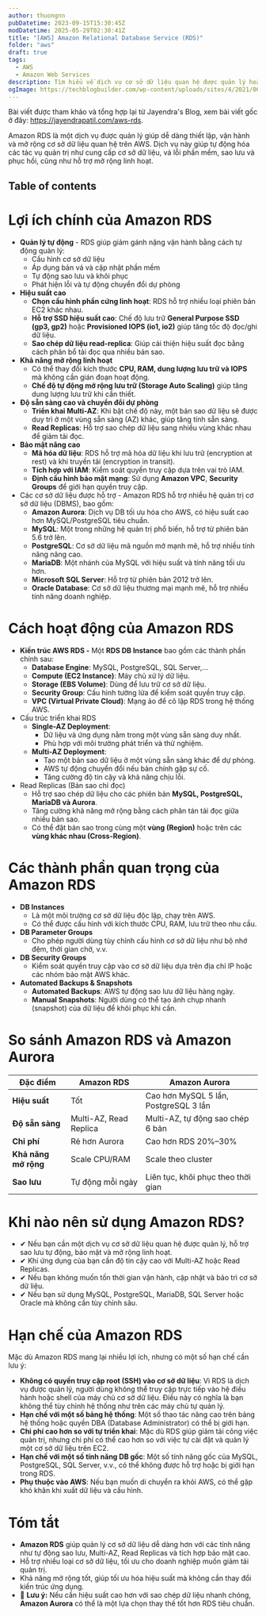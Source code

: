 ```yaml
---
author: thuongnn
pubDatetime: 2023-09-15T15:30:45Z
modDatetime: 2025-05-29T02:30:41Z
title: "[AWS] Amazon Relational Database Service (RDS)"
folder: "aws"
draft: true
tags:
  - AWS
  - Amazon Web Services
description: Tìm hiểu về dịch vụ cơ sở dữ liệu quan hệ được quản lý hoàn toàn bởi AWS, hỗ trợ nhiều loại database engine phổ biến.
ogImage: https://techblogbuilder.com/wp-content/uploads/sites/4/2021/06/techblogbuilder-home.png
---
```


Bài viết được tham khảo và tổng hợp lại từ Jayendra's Blog, xem bài viết gốc ở đây: https://jayendrapatil.com/aws-rds.

Amazon RDS là một dịch vụ được quản lý giúp dễ dàng thiết lập, vận hành và mở rộng cơ sở dữ liệu quan hệ trên AWS. Dịch vụ này giúp tự động hóa các tác vụ quản trị như cung cấp cơ sở dữ liệu, vá lỗi phần mềm, sao lưu và phục hồi, cũng như hỗ trợ mở rộng linh hoạt.

## Table of contents

# Lợi ích chính của Amazon RDS

- **Quản lý tự động** - RDS giúp giảm gánh nặng vận hành bằng cách tự động quản lý:
  - Cấu hình cơ sở dữ liệu
  - Áp dụng bản vá và cập nhật phần mềm
  - Tự động sao lưu và khôi phục
  - Phát hiện lỗi và tự động chuyển đổi dự phòng
- **Hiệu suất cao**
  - **Chọn cấu hình phần cứng linh hoạt**: RDS hỗ trợ nhiều loại phiên bản EC2 khác nhau.
  - **Hỗ trợ SSD hiệu suất cao**: Chế độ lưu trữ **General Purpose SSD (gp3, gp2)** hoặc **Provisioned IOPS (io1, io2)** giúp tăng tốc độ đọc/ghi dữ liệu.
  - **Sao chép dữ liệu read-replica**: Giúp cải thiện hiệu suất đọc bằng cách phân bổ tải đọc qua nhiều bản sao.
- **Khả năng mở rộng linh hoạt**
  - Có thể thay đổi kích thước **CPU, RAM, dung lượng lưu trữ và IOPS** mà không cần gián đoạn hoạt động.
  - **Chế độ tự động mở rộng lưu trữ (Storage Auto Scaling)** giúp tăng dung lượng lưu trữ khi cần thiết.
- **Độ sẵn sàng cao và chuyển đổi dự phòng**
  - **Triển khai Multi-AZ**: Khi bật chế độ này, một bản sao dữ liệu sẽ được duy trì ở một vùng sẵn sàng (AZ) khác, giúp tăng tính sẵn sàng.
  - **Read Replicas**: Hỗ trợ sao chép dữ liệu sang nhiều vùng khác nhau để giảm tải đọc.
- **Bảo mật nâng cao**
  - **Mã hóa dữ liệu**: RDS hỗ trợ mã hóa dữ liệu khi lưu trữ (encryption at rest) và khi truyền tải (encryption in transit).
  - **Tích hợp với IAM**: Kiểm soát quyền truy cập dựa trên vai trò IAM.
  - **Định cấu hình bảo mật mạng**: Sử dụng **Amazon VPC**, **Security Groups** để giới hạn quyền truy cập.
- Các cơ sở dữ liệu được hỗ trợ - Amazon RDS hỗ trợ nhiều hệ quản trị cơ sở dữ liệu (DBMS), bao gồm:
  - **Amazon Aurora**: Dịch vụ DB tối ưu hóa cho AWS, có hiệu suất cao hơn MySQL/PostgreSQL tiêu chuẩn.
  - **MySQL**: Một trong những hệ quản trị phổ biến, hỗ trợ từ phiên bản 5.6 trở lên.
  - **PostgreSQL**: Cơ sở dữ liệu mã nguồn mở mạnh mẽ, hỗ trợ nhiều tính năng nâng cao.
  - **MariaDB**: Một nhánh của MySQL với hiệu suất và tính năng tối ưu hơn.
  - **Microsoft SQL Server**: Hỗ trợ từ phiên bản 2012 trở lên.
  - **Oracle Database**: Cơ sở dữ liệu thương mại mạnh mẽ, hỗ trợ nhiều tính năng doanh nghiệp.

# Cách hoạt động của Amazon RDS

- **Kiến trúc AWS RDS -** Một **RDS DB Instance** bao gồm các thành phần chính sau:
  - **Database Engine**: MySQL, PostgreSQL, SQL Server,...
  - **Compute (EC2 Instance)**: Máy chủ xử lý dữ liệu.
  - **Storage (EBS Volume)**: Dùng để lưu trữ cơ sở dữ liệu.
  - **Security Group**: Cấu hình tường lửa để kiểm soát quyền truy cập.
  - **VPC (Virtual Private Cloud)**: Mạng ảo để cô lập RDS trong hệ thống AWS.
- Cấu trúc triển khai RDS
  - **Single-AZ Deployment**:
    - Dữ liệu và ứng dụng nằm trong một vùng sẵn sàng duy nhất.
    - Phù hợp với môi trường phát triển và thử nghiệm.
  - **Multi-AZ Deployment**:
    - Tạo một bản sao dữ liệu ở một vùng sẵn sàng khác để dự phòng.
    - AWS tự động chuyển đổi nếu bản chính gặp sự cố.
    - Tăng cường độ tin cậy và khả năng chịu lỗi.
- Read Replicas (Bản sao chỉ đọc)
  - Hỗ trợ sao chép dữ liệu cho các phiên bản **MySQL, PostgreSQL, MariaDB và Aurora**.
  - Tăng cường khả năng mở rộng bằng cách phân tán tải đọc giữa nhiều bản sao.
  - Có thể đặt bản sao trong cùng một **vùng (Region)** hoặc trên các **vùng khác nhau (Cross-Region)**.

# Các thành phần quan trọng của Amazon RDS

- **DB Instances**
  - Là một môi trường cơ sở dữ liệu độc lập, chạy trên AWS.
  - Có thể được cấu hình với kích thước CPU, RAM, lưu trữ theo nhu cầu.
- **DB Parameter Groups**
  - Cho phép người dùng tùy chỉnh cấu hình cơ sở dữ liệu như bộ nhớ đệm, thời gian chờ, v.v.
- **DB Security Groups**
  - Kiểm soát quyền truy cập vào cơ sở dữ liệu dựa trên địa chỉ IP hoặc các nhóm bảo mật AWS khác.
- **Automated Backups & Snapshots**
  - **Automated Backups**: AWS tự động sao lưu dữ liệu hàng ngày.
  - **Manual Snapshots**: Người dùng có thể tạo ảnh chụp nhanh (snapshot) của dữ liệu để khôi phục khi cần.

# So sánh Amazon RDS và Amazon Aurora

| **Đặc điểm**         | **Amazon RDS**         | **Amazon Aurora**                     |
| -------------------- | ---------------------- | ------------------------------------- |
| **Hiệu suất**        | Tốt                    | Cao hơn MySQL 5 lần, PostgreSQL 3 lần |
| **Độ sẵn sàng**      | Multi-AZ, Read Replica | Multi-AZ, tự động sao chép 6 bản      |
| **Chi phí**          | Rẻ hơn Aurora          | Cao hơn RDS 20%–30%                   |
| **Khả năng mở rộng** | Scale CPU/RAM          | Scale theo cluster                    |
| **Sao lưu**          | Tự động mỗi ngày       | Liên tục, khôi phục theo thời gian    |

# Khi nào nên sử dụng Amazon RDS?

- ✔ Nếu bạn cần một dịch vụ cơ sở dữ liệu quan hệ được quản lý, hỗ trợ sao lưu tự động, bảo mật và mở rộng linh hoạt.
- ✔ Khi ứng dụng của bạn cần độ tin cậy cao với Multi-AZ hoặc Read Replicas.
- ✔ Nếu bạn không muốn tốn thời gian vận hành, cập nhật và bảo trì cơ sở dữ liệu.
- ✔ Nếu bạn sử dụng MySQL, PostgreSQL, MariaDB, SQL Server hoặc Oracle mà không cần tùy chỉnh sâu.

# **Hạn chế của Amazon RDS**

Mặc dù Amazon RDS mang lại nhiều lợi ích, nhưng có một số hạn chế cần lưu ý:

- **Không có quyền truy cập root (SSH) vào cơ sở dữ liệu**: Vì RDS là dịch vụ được quản lý, người dùng không thể truy cập trực tiếp vào hệ điều hành hoặc shell của máy chủ cơ sở dữ liệu. Điều này có nghĩa là bạn không thể tùy chỉnh hệ thống như trên các máy chủ tự quản lý.
- **Hạn chế với một số bảng hệ thống**: Một số thao tác nâng cao trên bảng hệ thống hoặc quyền DBA (Database Administrator) có thể bị giới hạn.
- **Chi phí cao hơn so với tự triển khai**: Mặc dù RDS giúp giảm tải công việc quản trị, nhưng chi phí có thể cao hơn so với việc tự cài đặt và quản lý một cơ sở dữ liệu trên EC2.
- **Hạn chế với một số tính năng DB gốc**: Một số tính năng gốc của MySQL, PostgreSQL, SQL Server, v.v., có thể không được hỗ trợ hoặc bị giới hạn trong RDS.
- **Phụ thuộc vào AWS**: Nếu bạn muốn di chuyển ra khỏi AWS, có thể gặp khó khăn khi xuất dữ liệu và cấu hình.

# **Tóm tắt**

- **Amazon RDS** giúp quản lý cơ sở dữ liệu dễ dàng hơn với các tính năng như tự động sao lưu, Multi-AZ, Read Replicas và tích hợp bảo mật cao.
- Hỗ trợ nhiều loại cơ sở dữ liệu, tối ưu cho doanh nghiệp muốn giảm tải quản trị.
- Khả năng mở rộng tốt, giúp tối ưu hóa hiệu suất mà không cần thay đổi kiến trúc ứng dụng.
- 📌 **Lưu ý:** Nếu cần hiệu suất cao hơn với sao chép dữ liệu nhanh chóng, **Amazon Aurora** có thể là một lựa chọn thay thế tốt hơn RDS tiêu chuẩn.
